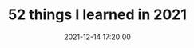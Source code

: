 ---
date: 2021-12-14 17:20:00
link:
  source: pocket
  source_url: https://getpocket.com
  text: 52 things I learned in 2021
  url: https://medium.com/fluxx-studio-notes/52-things-i-learned-in-2021-8481c4e0d409
source: pocket
syndicated:
- type: pocket
  url: https://medium.com/fluxx-studio-notes/52-things-i-learned-in-2021-8481c4e0d409
- type: mastodon
  url: https://mastodon.technology/users/roytang/statuses/107446450608366977
- type: twitter
  url: https://twitter.com/roytang/status/1470807150658154496/
title: 52 things I learned in 2021
---